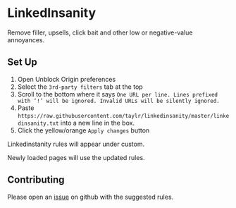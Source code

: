 # LinkedInsanity

Remove filler, upsells, click bait and other low or negative-value annoyances.

## Set Up
1. Open Unblock Origin preferences
2. Select the `3rd-party filters` tab at the top
3. Scroll to the bottom where it says `One URL per line. Lines prefixed with ‘!’ will be ignored. Invalid URLs will be silently ignored. `
4. Paste `https://raw.githubusercontent.com/taylr/linkedinsanity/master/linkedinsanity.txt` into a new line in the box.
5. Click the yellow/orange `Apply changes` button

Linkedinstanity rules will appear under custom.

Newly loaded pages will use the updated rules.

## Contributing

Please open an [issue](https://github.com/taylr/linkedinsanity/issues) on github with the suggested rules.
